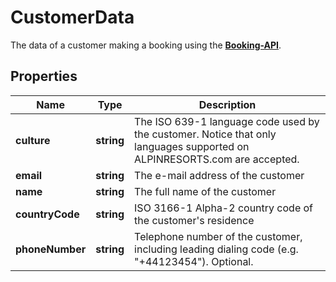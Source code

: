 # CustomerData

The data of a customer making a booking using the [**Booking-API**](../Api/BookingApi.md).

## Properties

Name | Type | Description
------------ | ------------- | -------------
**culture** | **string** | The ISO 639-1 language code used by the customer. Notice that only languages supported on ALPINRESORTS.com are accepted.  
**email** | **string** | The e-mail address of the customer 
**name** | **string** | The full name of the customer 
**countryCode** | **string** | ISO 3166-1 Alpha-2 country code of the customer's residence
**phoneNumber** | **string** | Telephone number of the customer, including leading dialing code (e.g. "+44123454"). Optional.
